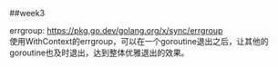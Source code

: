 ##week3

errgroup: https://pkg.go.dev/golang.org/x/sync/errgroup   
使用WithContext的errgroup，可以在一个goroutine退出之后，让其他的goroutine也及时退出，达到整体优雅退出的效果。